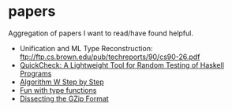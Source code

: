 papers
======

Aggregation of papers I want to read/have found helpful.

- Unification and ML Type Reconstruction: ftp://ftp.cs.brown.edu/pub/techreports/90/cs90-26.pdf
- [QuickCheck: A Lightweight Tool for Random Testing of Haskell Programs](http://www.cs.tufts.edu/~nr/cs257/archive/john-hughes/quick.pdf)
- [Algorithm W Step by Step](http://www.grabmueller.de/martin/www/pub/AlgorithmW.pdf)
- [Fun with type functions](http://research.microsoft.com/en-us/um/people/simonpj/papers/assoc-types/fun-with-type-funs/typefun.pdf)
- [Dissecting the GZip Format](http://www.infinitepartitions.com/art001.html)